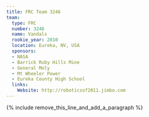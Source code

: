 ```yaml
---
title: FRC Team 3246
team:
  type: FRC
  number: 3246
  name: Vandals
  rookie_year: 2010
  location: Eureka, NV, USA
  sponsors:
  - NASA
  - Barrick Ruby Hills Mine
  - General Moly
  - Mt Wheeler Power
  - Eureka County High School
  links:
    Website: http://roboticsof2011.jimbo.com
---
```


{% include remove_this_line_and_add_a_paragraph %}